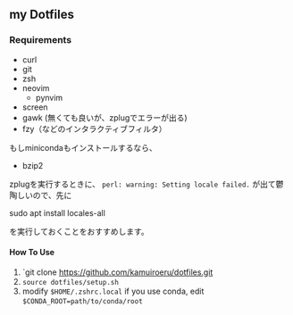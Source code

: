 ## my Dotfiles
### Requirements
- curl
- git
- zsh
- neovim
    - pynvim 
- screen
- gawk (無くても良いが、zplugでエラーが出る)
- fzy（などのインタラクティブフィルタ）

もしminicondaもインストールするなら、
- bzip2

zplugを実行するときに、 `perl: warning: Setting locale failed.` が出て鬱陶しいので、先に

sudo apt install locales-all

を実行しておくことをおすすめします。

#### How To Use
1. `git clone https://github.com/kamuiroeru/dotfiles.git
2. `source dotfiles/setup.sh`
3. modify `$HOME/.zshrc.local`
   if you use conda, edit `$CONDA_ROOT=path/to/conda/root`
